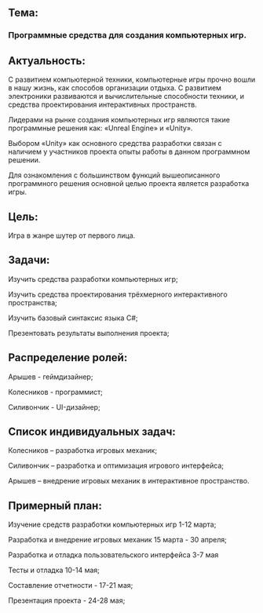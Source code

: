 ## Тема: 

### Программные средства для создания компьютерных игр. 

## Актуальность: 
С развитием компьютерной техники, компьютерные игры прочно вошли в нашу жизнь, как способов организации отдыха. С развитием электроники развиваются и вычислительные способности техники, и средства проектирования интерактивных пространств.  

Лидерами на рынке создания компьютерных игр являются такие программные решения как: «Unreal Engine» и «Unity». 

Выбором «Unity» как основного средства разработки связан с наличием у участников проекта опыты работы в данном программном решении. 

Для ознакомления с большинством функций вышеописанного программного решения основной целью проекта является разработка игры. 

## Цель:  

Игра в жанре шутер от первого лица. 

## Задачи: 

Изучить средства разработки компьютерных игр; 

Изучить средства проектирования трёхмерного интерактивного пространства; 

Изучить базовый синтаксис языка C#; 

Презентовать результаты выполнения проекта; 

## Распределение ролей: 

Арышев - геймдизайнер; 

Колесников - программист; 

Силивончик - UI-дизайнер; 

## Список индивидуальных задач: 

Колесников – разработка игровых механик; 

Силивончик – разработка и оптимизация игрового интерфейса; 

Арышев – внедрение игровых механик в интерактивное пространство. 

## Примерный план: 

Изучение средств разработки компьютерных игр 1-12 марта; 

Разработка и внедрение игровых механик 15 марта - 30 апреля; 

Разработка и отладка пользовательского интерфейса 3-7 мая 

Тесты и отладка 10-14 мая; 

Составление отчетности - 17-21 мая; 

Презентация проекта - 24-28 мая; 
